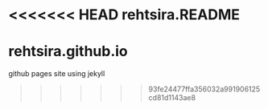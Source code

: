 <<<<<<< HEAD
rehtsira.README
=======
# rehtsira.github.io
github pages site using jekyll
>>>>>>> 93fe24477ffa356032a991906125cd81d1143ae8

